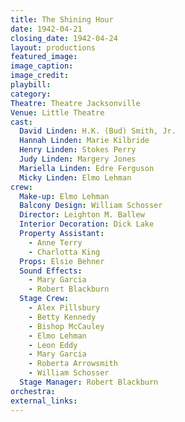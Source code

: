 ```yaml
---
title: The Shining Hour
date: 1942-04-21
closing_date: 1942-04-24
layout: productions
featured_image: 
image_caption:
image_credit:
playbill: 
category: 
Theatre: Theatre Jacksonville
Venue: Little Theatre
cast:
  David Linden: H.K. (Bud) Smith, Jr.
  Hannah Linden: Marie Kilbride
  Henry Linden: Stokes Perry
  Judy Linden: Margery Jones
  Mariella Linden: Edre Ferguson
  Micky Linden: Elmo Lehman
crew:
  Make-up: Elmo Lehman
  Balcony Design: William Schosser
  Director: Leighton M. Ballew
  Interior Decoration: Dick Lake
  Property Assistant:
    - Anne Terry
    - Charlotta King
  Props: Elsie Behner
  Sound Effects:
    - Mary Garcia
    - Robert Blackburn
  Stage Crew:
    - Alex Pillsbury
    - Betty Kennedy
    - Bishop McCauley
    - Elmo Lehman
    - Leon Eddy
    - Mary Garcia
    - Roberta Arrowsmith
    - William Schosser
  Stage Manager: Robert Blackburn
orchestra:
external_links:
---
```


